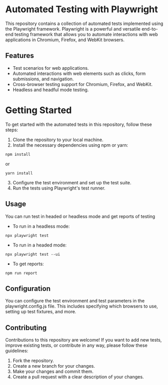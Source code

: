 # Automated Testing with Playwright
This repository contains a collection of automated tests implemented using the Playwright framework. Playwright is a powerful and versatile end-to-end testing framework that allows you to automate interactions with web applications in Chromium, Firefox, and WebKit browsers.

## Features
* Test scenarios for web applications.
* Automated interactions with web elements such as clicks, form submissions, and navigation.
* Cross-browser testing support for Chromium, Firefox, and WebKit.
* Headless and headful mode testing.

# Getting Started
To get started with the automated tests in this repository, follow these steps:

1. Clone the repository to your local machine.
2. Install the necessary dependencies using npm or yarn:
````
npm install
````
or
````
yarn install
````
3. Configure the test environment and set up the test suite.
4. Run the tests using Playwright's test runner.

## Usage
You can run test in headed or headless mode and get reports of testing
* To run in a headless mode:
```
npx playwright test
```
* To run in a headed mode:
````
npx playwright test --ui
````
* To get reports:
````
npm run report
````

## Configuration
You can configure the test environment and test parameters in the playwright.config.js file. This includes specifying which browsers to use, setting up test fixtures, and more.

## Contributing
Contributions to this repository are welcome! If you want to add new tests, improve existing tests, or contribute in any way, please follow these guidelines:

1. Fork the repository.
2. Create a new branch for your changes.
3. Make your changes and commit them.
4. Create a pull request with a clear description of your changes.